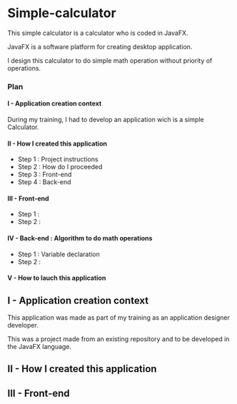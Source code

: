 # Simple-calculator

This simple calculator is a calculator who is coded in JavaFX.

JavaFX is a software platform for creating desktop application.

I design this calculator to do simple math operation without priority of operations.


### Plan

#### I - Application creation context

During my training, I had to develop an application wich is a simple Calculator.

#### II - How I created this application

 - Step 1 : Project instructions
 - Step 2 : How do I proceeded
 - Step 3 : Front-end
 - Step 4 : Back-end


#### III - Front-end

 - Step 1 : 
 - Step 2 : 



#### IV - Back-end : Algorithm to do math operations

 - Step 1 : Variable declaration
 - Step 2 : 


#### V - How to lauch this application




## I - Application creation context

This application was made as part of my training as an application designer developer.

This was a project made from an existing repository and to be developed in the JavaFX language.


## II - How I created this application


##  III - Front-end